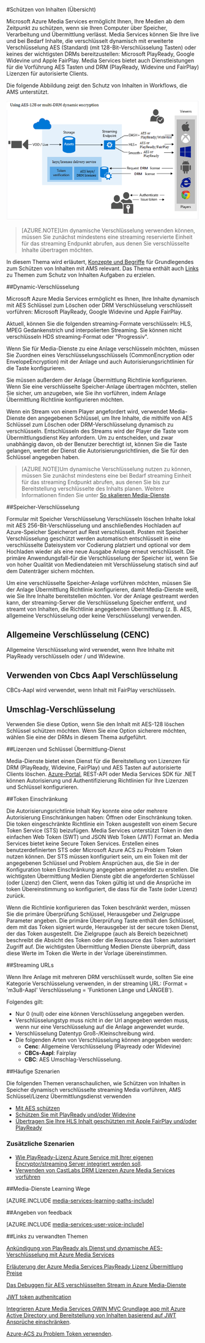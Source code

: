 <properties 
    pageTitle="Schützen von Inhalten Übersicht | Microsoft Azure" 
    description="Dieser Artikel Geben Sie einen Überblick über den Schutz von Inhalten mit Media-Dienste." 
    services="media-services" 
    documentationCenter="" 
    authors="Juliako" 
    manager="erikre" 
    editor=""/>

<tags 
    ms.service="media-services" 
    ms.workload="media" 
    ms.tgt_pltfrm="na" 
    ms.devlang="na" 
    ms.topic="article" 
    ms.date="09/27/2016" 
    ms.author="juliako"/>

#<a name="protecting-content-overview"></a>Schützen von Inhalten (Übersicht)


Microsoft Azure Media Services ermöglicht Ihnen, Ihre Medien ab dem Zeitpunkt zu schützen, wenn sie Ihren Computer über Speicher, Verarbeitung und Übermittlung verlässt. Media Services können Sie Ihre live und bei Bedarf Inhalte, die verschlüsselt dynamisch mit erweiterte Verschlüsselung AES (Standard) (mit 128-Bit-Verschlüsselung Tasten) oder keines der wichtigsten DRMs bereitzustellen: Microsoft PlayReady, Google Widevine und Apple FairPlay. Media Services bietet auch Dienstleistungen für die Vorführung AES Tasten und DRM (PlayReady, Widevine und FairPlay) Lizenzen für autorisierte Clients. 

Die folgende Abbildung zeigt den Schutz von Inhalten in Workflows, die AMS unterstützt. 

![Mit PlayReady schützen](./media/media-services-content-protection-overview/media-services-content-protection-with-multi-drm.png)

>[AZURE.NOTE]Um dynamische Verschlüsselung verwenden können, müssen Sie zunächst mindestens eine streaming reservierte Einheit für das streaming Endpunkt abrufen, aus denen Sie verschlüsselte Inhalte übertragen möchten.

In diesem Thema wird erläutert, [Konzepte und Begriffe](media-services-content-protection-overview.md) für Grundlegendes zum Schützen von Inhalten mit AMS relevant. Das Thema enthält auch [Links](media-services-content-protection-overview.md#common-scenarios) zu Themen zum Schutz von Inhalten Aufgaben zu erzielen. 

##<a name="dynamic-encryption"></a>Dynamic-Verschlüsselung

Microsoft Azure Media Services ermöglicht es Ihnen, Ihre Inhalte dynamisch mit AES Schlüssel zum Löschen oder DRM Verschlüsselung verschlüsselt vorführen: Microsoft PlayReady, Google Widevine und Apple FairPlay.

Aktuell, können Sie die folgenden streaming-Formate verschlüsseln: HLS, MPEG Gedankenstrich und interpolierten Streaming. Sie können nicht verschlüsseln HDS streaming-Format oder "Progressiv".

Wenn Sie für Media-Dienste zu eine Anlage verschlüsseln möchten, müssen Sie Zuordnen eines Verschlüsselungsschlüssels (CommonEncryption oder EnvelopeEncryption) mit der Anlage und auch Autorisierungsrichtlinien für die Taste konfigurieren.

Sie müssen außerdem der Anlage Übermittlung Richtlinie konfigurieren. Wenn Sie eine verschlüsselte Speicher-Anlage übertragen möchten, stellen Sie sicher, um anzugeben, wie Sie ihn vorführen, indem Anlage Übermittlung Richtlinie konfigurieren möchten.

Wenn ein Stream von einem Player angefordert wird, verwendet Media-Dienste den angegebenen Schlüssel, um Ihre Inhalte, die mithilfe von AES Schlüssel zum Löschen oder DRM-Verschlüsselung dynamisch zu verschlüsseln. Entschlüsseln des Streams wird der Player die Taste vom Übermittlungsdienst Key anfordern. Um zu entscheiden, und zwar unabhängig davon, ob der Benutzer berechtigt ist, können Sie die Taste gelangen, wertet der Dienst die Autorisierungsrichtlinien, die Sie für den Schlüssel angegeben haben.

>[AZURE.NOTE]Um dynamische Verschlüsselung nutzen zu können, müssen Sie zunächst mindestens eine bei Bedarf streaming Einheit für das streaming Endpunkt abrufen, aus denen Sie bis zur Bereitstellung verschlüsselte des Inhalts planen. Weitere Informationen finden Sie unter [So skalieren Media-Dienste](media-services-portal-manage-streaming-endpoints.md).

##<a name="storage-encryption"></a>Speicher-Verschlüsselung

Formular mit Speicher Verschlüsselung Verschlüsseln löschen Inhalte lokal mit AES 256-Bit-Verschlüsselung und anschließendes Hochladen auf Azure-Speicher Speicherort auf Rest verschlüsselt. Posten mit Speicher Verschlüsselung geschützt werden automatisch entschlüsselt in eine verschlüsselte Dateisystem vor Codierung platziert und optional vor dem Hochladen wieder als eine neue Ausgabe Anlage erneut verschlüsselt. Die primäre Anwendungsfall-für die Verschlüsselung der Speicher ist, wenn Sie von hoher Qualität von Mediendateien mit Verschlüsselung statisch sind auf dem Datenträger sichern möchten.

Um eine verschlüsselte Speicher-Anlage vorführen möchten, müssen Sie der Anlage Übermittlung Richtlinie konfigurieren, damit Media-Dienste weiß, wie Sie Ihre Inhalte bereitstellen möchten. Vor der Anlage gestreamt werden kann, der streaming-Server die Verschlüsselung Speicher entfernt, und streamt von Inhalten, die Richtlinie angegebenen Übermittlung (z. B. AES, allgemeine Verschlüsselung oder keine Verschlüsselung) verwenden.

## <a name="common-encryption-cenc"></a>Allgemeine Verschlüsselung (CENC)

Allgemeine Verschlüsselung wird verwendet, wenn Ihre Inhalte mit PlayReady verschlüsseln oder / und Widewine.

## <a name="using-cbcs-aapl-encryption"></a>Verwenden von Cbcs Aapl Verschlüsselung

CBCs-Aapl wird verwendet, wenn Inhalt mit FairPlay verschlüsseln.

## <a name="envelope-encryption"></a>Umschlag-Verschlüsselung 

Verwenden Sie diese Option, wenn Sie den Inhalt mit AES-128 löschen Schlüssel schützen möchten. Wenn Sie eine Option sicherere möchten, wählen Sie eine der DRMs in diesem Thema aufgeführt. 

##<a name="licenses-and-keys-delivery-service"></a>Lizenzen und Schlüssel Übermittlung-Dienst

Media-Dienste bietet einen Dienst für die Bereitstellung von Lizenzen für DRM (PlayReady, Widevine, FairPlay) und AES Tasten auf autorisierte Clients löschen. [Azure-Portal](media-services-portal-protect-content.md), REST-API oder Media Services SDK für .NET können Autorisierung und Authentifizierung Richtlinien für Ihre Lizenzen und Schlüssel konfigurieren.

##<a name="token-restriction"></a>Token Einschränkung

Die Autorisierungsrichtlinie Inhalt Key konnte eine oder mehrere Autorisierung Einschränkungen haben: Öffnen oder Einschränkung token. Die token eingeschränkte Richtlinie ein Token ausgestellt von einem Secure Token Service (STS) beizufügen. Media Services unterstützt Token in den einfachen Web Token (SWT) und JSON Web Token (JWT) Format an. Media Services bietet keine Secure Token Services. Erstellen eines benutzerdefinierten STS oder Microsoft Azure ACS zu Problem Token nutzen können. Der STS müssen konfiguriert sein, um ein Token mit der angegebenen Schlüssel und Problem Ansprüchen aus, die Sie in der Konfiguration token Einschränkung angegeben angemeldet zu erstellen. Die wichtigsten Übermittlung Medien Dienste gibt die angeforderten Schlüssel (oder Lizenz) den Client, wenn das Token gültig ist und die Ansprüche im token Übereinstimmung so konfiguriert, die dass für die Taste (oder Lizenz) zurück.

Wenn die Richtlinie konfigurieren das Token beschränkt werden, müssen Sie die primäre Überprüfung Schlüssel, Herausgeber und Zielgruppe Parameter angeben. Die primäre Überprüfung Taste enthält den Schlüssel, dem mit das Token signiert wurde, Herausgeber ist der secure token Dienst, der das Token ausgestellt. Die Zielgruppe (auch als Bereich bezeichnet) beschreibt die Absicht des Token oder die Ressource das Token autorisiert Zugriff auf. Die wichtigsten Übermittlung Medien Dienste überprüft, dass diese Werte im Token die Werte in der Vorlage übereinstimmen.

##<a name="streaming-urls"></a>Streaming URLs

Wenn Ihre Anlage mit mehreren DRM verschlüsselt wurde, sollten Sie eine Kategorie Verschlüsselung verwenden, in der streaming URL: (Format = 'm3u8-Aapl' Verschlüsselung = 'Funktionen Länge und LÄNGEB').

Folgendes gilt:

- Nur 0 (null) oder eine können Verschlüsselung angegeben werden.
- Verschlüsselungstyp muss nicht in der Url angegeben werden muss, wenn nur eine Verschlüsselung auf die Anlage angewendet wurde.
- Verschlüsselung Datentyp Groß-/Kleinschreibung wird.
- Die folgenden Arten von Verschlüsselung können angegeben werden:  
    - **Cenc**: Allgemeine Verschlüsselung (Playready oder Widevine)
    - **CBCs-Aapl**: Fairplay
    - **CBC**: AES Umschlag-Verschlüsselung.

##<a name="common-scenarios"></a>Häufige Szenarien

Die folgenden Themen veranschaulichen, wie Schützen von Inhalten in Speicher dynamisch verschlüsselte streaming Media vorführen, AMS Schlüssel/Lizenz Übermittlungsdienst verwenden

- [Mit AES schützen](media-services-protect-with-aes128.md) 
- [Schützen Sie mit PlayReady und/oder Widevine](media-services-protect-with-drm.md)
- [Übertragen Sie Ihre HLS Inhalt geschützten mit Apple FairPlay und/oder PlayReady](media-services-protect-hls-with-fairplay.md)

### <a name="additional-scenarios"></a>Zusätzliche Szenarien

- [Wie PlayReady-Lizenz Azure Service mit Ihrer eigenen Encryptor/streaming Server integriert werden soll](http://mingfeiy.com/integrate-azure-playready-license-service-encryptorstreaming-server).
- [Verwenden von CastLabs DRM Lizenzen Azure Media Services vorführen](media-services-castlabs-integration.md)
 
##<a name="media-services-learning-paths"></a>Media-Dienste Learning Wege

[AZURE.INCLUDE [media-services-learning-paths-include](../../includes/media-services-learning-paths-include.md)]

##<a name="provide-feedback"></a>Angeben von feedback

[AZURE.INCLUDE [media-services-user-voice-include](../../includes/media-services-user-voice-include.md)]

##<a name="related-links"></a>Links zu verwandten Themen

[Ankündigung von PlayReady als Dienst und dynamische AES-Verschlüsselung mit Azure Media Services](http://mingfeiy.com/playready)

[Erläuterung der Azure Media Services PlayReady Lizenz Übermittlung Preise](http://mingfeiy.com/playready-pricing-explained-in-azure-media-services)

[Das Debuggen für AES verschlüsselten Stream in Azure Media-Dienste](http://mingfeiy.com/debug-aes-encrypted-stream-azure-media-services)

[JWT token authenitcation](http://www.gtrifonov.com/2015/01/03/jwt-token-authentication-in-azure-media-services-and-dynamic-encryption/)

[Integrieren Azure Media Services OWIN MVC Grundlage app mit Azure Active Directory und Bereitstellung von Inhalten basierend auf JWT Ansprüche einschränken](http://www.gtrifonov.com/2015/01/24/mvc-owin-azure-media-services-ad-integration/).

[Azure-ACS zu Problem Token verwenden](http://mingfeiy.com/acs-with-key-services).

[content-protection]: ./media/media-services-content-protection-overview/media-services-content-protection.png
